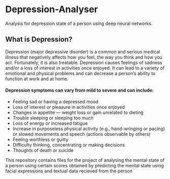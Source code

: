 # Depression-Analyser
Analysis for depression state of a person using deep neural networks.

## What is Depression?
Depression (major depressive disorder) is a common and serious medical illness that negatively affects how you feel, the way you think and how you act. Fortunately, it is also treatable. Depression causes feelings of sadness and/or a loss of interest in activities once enjoyed. It can lead to a variety of emotional and physical problems and can decrease a person’s ability to function at work and at home.

#### Depression symptoms can vary from mild to severe and can include:
- Feeling sad or having a depressed mood
- Loss of interest or pleasure in activities once enjoyed
- Changes in appetite — weight loss or gain unrelated to dieting
- Trouble sleeping or sleeping too much
- Loss of energy or increased fatigue
- Increase in purposeless physical activity (e.g., hand-wringing or pacing) or slowed movements and speech (actions observable by others)
- Feeling worthless or guilty
- Difficulty thinking, concentrating or making decisions
- Thoughts of death or suicide

This repository contains files for the project of analysing the mental state of a person using certain scores obtained by predicting the mental state using facial expressions and textual data recieved from the person
